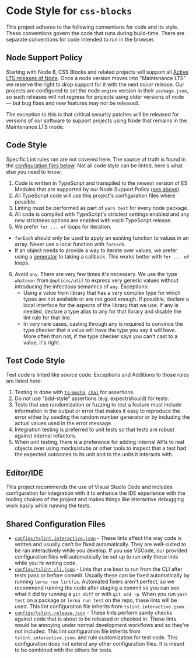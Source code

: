 Code Style for `css-blocks`
===========================

This project adheres to the following conventions for code and its style.
These conventions govern the code that runs during build-time. There are
separate conventions for code intended to run in the browser.

Node Support Policy
-------------------

Starting with Node 8, CSS Blocks and related projects will support all
[Active LTS releases of Node][node-releases]. Once a node version moves into
"Maintenance LTS" we reserve the right to drop support for it with the next
*minor* release. Our projects are configured to set the node `engine` version
in their `package.json`, so such releases will not regress for projects using
older versions of node &mdash; but bug fixes and new features may not be
released.

The exception to this is that critical security patches will be released for
versions of our software to support projects using Node that remains in the
Maintenance LTS mode.

Code Style
----------

Specific Lint rules ran are not covered here. The source of truth is
found in the [configuration files below](#shared-configuration-files).
Not all code style can be linted, here's what else you need to know:

1. Code is written in TypeScript and transpiled to the newest version of ES
   Modules that are supported by our Node Support Policy ([see above](#node-support-policy)).
2. All TypeScript code will use this project's configuration
   files where possible.
3. Linting must be performed as part of `yarn test` for every node package.
4. All code is compiled with TypeScript's strictest settings enabled and
   any new strictness options are enabled with each TypeScript release.
5. We prefer `for ... of` loops for iteration.
  * `forEach` should only be used to apply an existing function to values
    in an array. Never use a local function with `forEach`.
  * If an object needs to provide a way to iterate over values,
    we prefer using a [generator][generators] to taking a callback. This
    works better with `for ... of` loops.
6. Avoid `any`. There are very few times it's necessary. We use
   the type `whatever` from `@opticss/util` to express very generic
   values without introducing the infectious semantics of `any`.
   Exceptions:
     * Using a value from library that has a very complex type for which
       types are not available or are not good enough. If possible, declare
       a local interface for the aspects of the library that we use. If any
       is needed, declare a type alias to any for that library and disable the
       lint rule for that line.
     * In very rare cases, casting through any is required to convince
       the type checker that a value will have the type you say it will have.
       More often than not, if the type checker says you can't cast to a value,
       it's right.

Test Code Style
---------------

Test code is linted like source code. Exceptions and Additions to those rules
are listed here:

1. Testing is done with [`ts-mocha`][ts-mocha], [`chai`][chai] for assertions.
2. Do not use "bdd-style" assertions (e.g. expect/should) for tests.
3. Tests that use randomization or fuzzing to test a feature must
   include information in the output or error that makes it easy to reproduce
   the error either by seeding the random number generator or by including
   the actual values used in the error message.
4. Integration testing is preferred to unit tests so that tests are robust
   against internal refactors.
5. When unit testing, there is a preference for adding internal APIs to real
   objects over using mocks/stubs or other tools to inspect that a test had the
   expected outcomes to its unit and to the units it interacts with.

Editor/IDE
----------

This project recommends the use of Visual Studio Code and includes
configuration for integration with it to enhance the IDE experience
with the tooling choices of the project and makes things like
interactive debugging work easily while running the tests.

Shared Configuration Files
--------------------------

* [`configs/tslint.interactive.json`][interactive-lint-config] - These
  lints affect the way code is written and usually can't be fixed
  automatically. They are well-suited to be ran interactively while you
  develop. If you use VSCode, our provided configuration files will
  automatically be set up to run only these lints while you're writing code.
* [`configs/tslint.cli.json`][cli-lint-config] - Lints that are best to run
  from the CLI after tests pass or before commit. Usually these can be fixed
  automatically by running `lerna run lintfix`. Automated fixers aren't
  perfect, so we recommend running the code after staging a commit so you can
  see what it did by running a `git diff` or with `git add -p`. When you run
  `yarn test` on a package or `lerna run test` on the repo, these lints will
  be used. This lint configuration file inherits from `tslint.interactive.json`.
* [`configs/tslint.release.json`][release-lint-config] - These lints perform
  sanity checks against code that is about to be released or checked in.
  These lints would be annoying under normal development workflows and so
  they're not included. This lint configuration file inherits from `tslint.interactive.json`.
  and rule customization for test code. This configuration does not extend
  any other configuration files. It is meant to be combined with the others
  for tests.

[node-releases]: https://github.com/nodejs/Release
[type-guards]: https://www.typescriptlang.org/docs/handbook/advanced-types.html#type-guards-and-differentiating-types
[ts-mocha]: https://www.npmjs.com/package/ts-mocha
[chai]: http://chaijs.com/api/assert/
[generators]: https://developer.mozilla.org/en-US/docs/Web/JavaScript/Guide/Iterators_and_Generators
[interactive-lint-config]: https://github.com/linkedin/opticss/tree/master/packages/code-style/configs/tslint.interactive.json
[cli-lint-config]: https://github.com/linkedin/opticss/tree/master/packages/code-style/configs/tslint.cli.json
[release-lint-config]: https://github.com/linkedin/opticss/tree/master/packages/code-style/configs/tslint.release.json